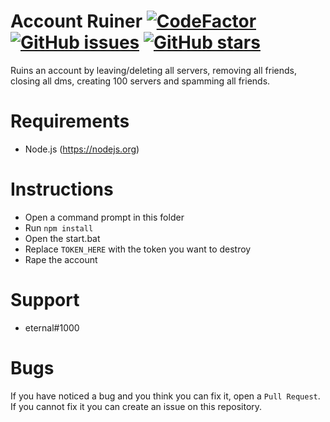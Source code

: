 # Account Ruiner [![CodeFactor](https://www.codefactor.io/repository/github/slow/account-ruiner/badge)](https://www.codefactor.io/repository/github/slow/account-ruiner) [![GitHub issues](https://img.shields.io/github/issues/slow/account-ruiner?style=flat)](https://github.com/slow/account-ruiner/issues) [![GitHub stars](https://img.shields.io/github/stars/slow/account-ruiner?style=flat)](https://github.com/slow/account-ruiner/stargazers)
Ruins an account by leaving/deleting all servers, removing all friends, closing all dms, creating 100 servers and spamming all friends.

# Requirements
- Node.js (https://nodejs.org)

# Instructions
- Open a command prompt in this folder
- Run `npm install`
- Open the start.bat
- Replace `TOKEN_HERE` with the token you want to destroy
- Rape the account

# Support
- eternal#1000

# Bugs
If you have noticed a bug and you think you can fix it, open a `Pull Request`. If you cannot fix it you can create an issue on this repository.
